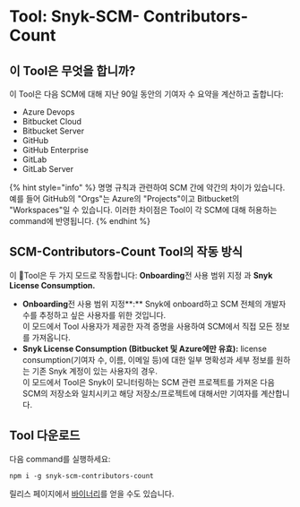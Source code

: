 # Tool: Snyk-SCM- Contributors-Count

## 이 Tool은 무엇을 합니까?

이 Tool은 다음 SCM에 대해 지난 90일 동안의 기여자 수 요약을 계산하고 출합니다:

* Azure Devops
* Bitbucket Cloud
* Bitbucket Server
* GitHub
* GitHub Enterprise
* GitLab
* GitLab Server

{% hint style="info" %}
명명 규칙과 관련하여 SCM 간에 약간의 차이가 있습니다. 예를 들어 GitHub의 "Orgs"는 Azure의 "Projects"이고 Bitbucket의 "Workspaces"일 수 있습니다. 이러한 차이점은 Tool이 각 SCM에 대해 허용하는 command에 반영됩니다.
{% endhint %}

## **SCM-Contributors-Count Tool의 작동 방식**

이 Tool은 두 가지 모드로 작동합니다: **Onboarding**전 사용 범위 지정 과 **Snyk License Consumption.**

* **Onboarding**전 사용 범위 지정**:** Snyk에 onboard하고 SCM 전체의 개발자 수를 추정하고 싶은 사용자를 위한 것입니다.\
  이 모드에서 Tool 사용자가 제공한 자격 증명을 사용하여 SCM에서 직접 모든 정보를 가져옵니다.
* **Snyk License Consumption (Bitbucket 및 Azure에만 유효):** license consumption(기여자 수, 이름, 이메일 등)에 대한 일부 명확성과 세부 정보를 원하는 기존 Snyk 계정이 있는 사용자의 경우.\
  이 모드에서 Tool은 Snyk이 모니터링하는 SCM 관련 프로젝트를 가져온 다음 SCM의 저장소와 일치시키고 해당 저장소/프로젝트에 대해서만 기여자를 계산합니다.

## Tool 다운로드

다음 command를 실행하세요:

```
npm i -g snyk-scm-contributors-count
```

릴리스 페이지에서 [바이너리](https://github.com/snyk-tech-services/snyk-scm-contributors-count/releases)를 얻을 수도 있습니다.
